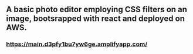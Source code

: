 ## A basic photo editor employing CSS filters on an image, bootsrapped with react and deployed on AWS.

### https://main.d3pfy1bu7yw6ge.amplifyapp.com/